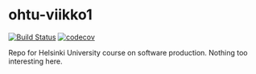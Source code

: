 # ohtu-viikko1
[![Build Status](https://travis-ci.org/laitalaj/ohtu-viikko1.svg?branch=master)](https://travis-ci.org/laitalaj/ohtu-viikko1)
[![codecov](https://codecov.io/gh/laitalaj/ohtu-viikko1/branch/master/graph/badge.svg)](https://codecov.io/gh/laitalaj/ohtu-viikko1)

Repo for Helsinki University course on software production.
Nothing too interesting here.
